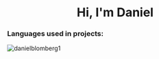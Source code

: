 <h1 align="center">Hi, I'm Daniel</h1>

<h3 align="left">Languages used in projects:</h3>
<p><img align="left" src="https://github-readme-stats.vercel.app/api/top-langs?username=danielblomberg1&show_icons=true&locale=en&layout=compact" alt="danielblomberg1" /></p>

